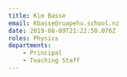 ```yaml
---
title: Kim Basse
email: Kbasse@ruapehu.school.nz
date: 2019-08-09T21:22:50.076Z
roles: Physics
departments:
    - Principal
    - Teaching Staff
---
```

